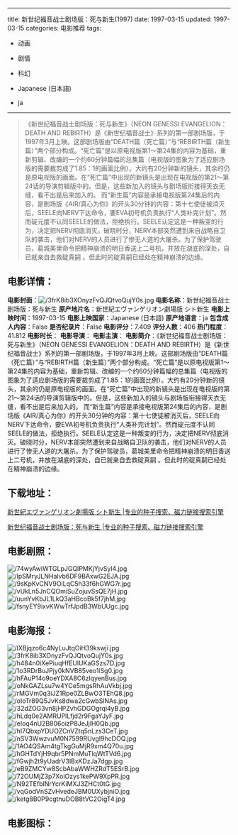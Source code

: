 
---
title: 新世纪福音战士剧场版：死与新生(1997)
date: 1997-03-15
updated: 1997-03-15
categories: 电影推荐
tags:
- 动画
- 剧情
- 科幻

- Japanese (日本語)
- ja
---


> 《新世纪福音战士剧场版：死与新生》（NEON GENESSI EVANGELION：DEATH AND REBIRTH）是《新世纪福音战士》系列的第一部剧场版，于1997年3月上映。这部剧场版由“DEATH篇（死亡篇）”与“REBIRTH篇（新生篇）”两个部分构成。“死亡篇”是以原电视版第1～第24集的内容为基础，重新剪辑、改编的一个约60分钟篇幅的总集篇（电视版的图象为了适应剧场版的需要裁剪成了1.85：1的画面比例）。大约有20分钟新的镜头，其余的仍是原电视版的画面。在“死亡篇”中出现的新镜头是出现在电视版的第21～第24话的导演剪辑版中的。但是，这些新加入的镜头与剧场版衔接得天衣无缝，看不出是后来加入的。 而“新生篇”内容是承接电视版第24集后的内容，是剧场版《AIR/真心为你》的开头30分钟的内容：第十七使徒被消灭后，SEELE向NERV下达命令，要EVA初号机负责执行“人类补完计划”。然而碇元度不认同SEELE的做法，拒绝执行。SEELE认定这是一种叛变的行为，决定把NERV彻底消灭。破晓时分，NERV本部突然遭到来自战略自卫队的袭击，他们对NERV的人员进行了惨无人道的大屠杀。为了保护驾驶员，葛城美里命令把精神崩溃的明日香送上二号机，并放在湖底的深处，自已就亲自去救碇真嗣 。但此时的碇真嗣已经处在精神崩溃的边缘。

## **电影详情**：

**电影封面**：<img src="https://image.tmdb.org/t/p/w200/3frK8ib3XOnyzFvQJQtvoQujY0s.jpg" alt="/3frK8ib3XOnyzFvQJQtvoQujY0s.jpg" title="/3frK8ib3XOnyzFvQJQtvoQujY0s.jpg">
**电影名称**：新世纪福音战士剧场版：死与新生
**原产地片名**：新世紀エヴァンゲリオン劇場版 シト新生
**电影上映时间**：1997-03-15
**电影上映国家**：Japanese (日本語)
**原产地语言**：ja
**包含成人内容**：False
**是否纪录片**：False
**电影评分**：7.409
**评分人数**：406
**热门程度**：41.812
**电影时长**：
**电影导演**：
**电影主演**：
**电影简介**：《新世纪福音战士剧场版：死与新生》（NEON GENESSI EVANGELION：DEATH AND REBIRTH）是《新世纪福音战士》系列的第一部剧场版，于1997年3月上映。这部剧场版由“DEATH篇（死亡篇）”与“REBIRTH篇（新生篇）”两个部分构成。“死亡篇”是以原电视版第1～第24集的内容为基础，重新剪辑、改编的一个约60分钟篇幅的总集篇（电视版的图象为了适应剧场版的需要裁剪成了1.85：1的画面比例）。大约有20分钟新的镜头，其余的仍是原电视版的画面。在“死亡篇”中出现的新镜头是出现在电视版的第21～第24话的导演剪辑版中的。但是，这些新加入的镜头与剧场版衔接得天衣无缝，看不出是后来加入的。 而“新生篇”内容是承接电视版第24集后的内容，是剧场版《AIR/真心为你》的开头30分钟的内容：第十七使徒被消灭后，SEELE向NERV下达命令，要EVA初号机负责执行“人类补完计划”。然而碇元度不认同SEELE的做法，拒绝执行。SEELE认定这是一种叛变的行为，决定把NERV彻底消灭。破晓时分，NERV本部突然遭到来自战略自卫队的袭击，他们对NERV的人员进行了惨无人道的大屠杀。为了保护驾驶员，葛城美里命令把精神崩溃的明日香送上二号机，并放在湖底的深处，自已就亲自去救碇真嗣 。但此时的碇真嗣已经处在精神崩溃的边缘。

## **下载地址**：
[新世紀エヴァンゲリオン劇場版 シト新生 |专业的种子搜索、磁力链接搜索引擎](https://movie.amd794.com:2083/?search=%E6%96%B0%E4%B8%96%E7%B4%80%E3%82%A8%E3%83%B4%E3%82%A1%E3%83%B3%E3%82%B2%E3%83%AA%E3%82%AA%E3%83%B3%E5%8A%87%E5%A0%B4%E7%89%88%20%E3%82%B7%E3%83%88%E6%96%B0%E7%94%9F&ordering=&mode=match_phrase&page_size=10&page=1)

[新世纪福音战士剧场版：死与新生 |专业的种子搜索、磁力链接搜索引擎](https://movie.amd794.com:2083/?search=%E6%96%B0%E4%B8%96%E7%BA%AA%E7%A6%8F%E9%9F%B3%E6%88%98%E5%A3%AB%E5%89%A7%E5%9C%BA%E7%89%88%EF%BC%9A%E6%AD%BB%E4%B8%8E%E6%96%B0%E7%94%9F&ordering=&mode=match_phrase&page_size=10&page=1)
 

## **电影剧照**：
<img src="https://image.tmdb.org/t/p/original/74wyAwiWTGLpJGQIPMKjYjvSyl4.jpg" alt="/74wyAwiWTGLpJGQIPMKjYjvSyl4.jpg" title="/74wyAwiWTGLpJGQIPMKjYjvSyl4.jpg"><img src="https://image.tmdb.org/t/p/original/lpSMryJLNHalvb6DF9BAxwG2EJA.jpg" alt="/lpSMryJLNHalvb6DF9BAxwG2EJA.jpg" title="/lpSMryJLNHalvb6DF9BAxwG2EJA.jpg"><img src="https://image.tmdb.org/t/p/original/9sKpKvCNV9OiLqC5h33f6hGWG7r.jpg" alt="/9sKpKvCNV9OiLqC5h33f6hGWG7r.jpg" title="/9sKpKvCNV9OiLqC5h33f6hGWG7r.jpg"><img src="https://image.tmdb.org/t/p/original/vUkLn5JnCQOmiSuZojuvSsQE7jH.jpg" alt="/vUkLn5JnCQOmiSuZojuvSsQE7jH.jpg" title="/vUkLn5JnCQOmiSuZojuvSsQE7jH.jpg"><img src="https://image.tmdb.org/t/p/original/uunYvKbJL1LkQ3aHBcoBk5f7jhM.jpg" alt="/uunYvKbJL1LkQ3aHBcoBk5f7jhM.jpg" title="/uunYvKbJL1LkQ3aHBcoBk5f7jhM.jpg"><img src="https://image.tmdb.org/t/p/original/fsnyEY9ixvKWwTrfJpdB3WbUUgc.jpg" alt="/fsnyEY9ixvKWwTrfJpdB3WbUUgc.jpg" title="/fsnyEY9ixvKWwTrfJpdB3WbUUgc.jpg">

## **电影海报**：
<img src="https://image.tmdb.org/t/p/original/lXBjqzo6c4NyLuJtqOiH39kswji.jpg" alt="/lXBjqzo6c4NyLuJtqOiH39kswji.jpg" title="/lXBjqzo6c4NyLuJtqOiH39kswji.jpg"><img src="https://image.tmdb.org/t/p/original/3frK8ib3XOnyzFvQJQtvoQujY0s.jpg" alt="/3frK8ib3XOnyzFvQJQtvoQujY0s.jpg" title="/3frK8ib3XOnyzFvQJQtvoQujY0s.jpg"><img src="https://image.tmdb.org/t/p/original/h484n0iXePiuqHfEUlUKaGSzs7D.jpg" alt="/h484n0iXePiuqHfEUlUKaGSzs7D.jpg" title="/h484n0iXePiuqHfEUlUKaGSzs7D.jpg"><img src="https://image.tmdb.org/t/p/original/1o3RDrBuJPjy0kNVB85veo1iSg0.jpg" alt="/1o3RDrBuJPjy0kNVB85veo1iSg0.jpg" title="/1o3RDrBuJPjy0kNVB85veo1iSg0.jpg"><img src="https://image.tmdb.org/t/p/original/hFAuP14o9oeYDXA8C6zlqyenBus.jpg" alt="/hFAuP14o9oeYDXA8C6zlqyenBus.jpg" title="/hFAuP14o9oeYDXA8C6zlqyenBus.jpg"><img src="https://image.tmdb.org/t/p/original/oNkGAZLsu7w4YCe5mgsRhAuVkbj.jpg" alt="/oNkGAZLsu7w4YCe5mgsRhAuVkbj.jpg" title="/oNkGAZLsu7w4YCe5mgsRhAuVkbj.jpg"><img src="https://image.tmdb.org/t/p/original/rMGVm0q3iJZ1Rpe0ZLBwO3TEhQ8.jpg" alt="/rMGVm0q3iJZ1Rpe0ZLBwO3TEhQ8.jpg" title="/rMGVm0q3iJZ1Rpe0ZLBwO3TEhQ8.jpg"><img src="https://image.tmdb.org/t/p/original/oIoTr89Q5JvKs8dwa2cGwbSlNAs.jpg" alt="/oIoTr89Q5JvKs8dwa2cGwbSlNAs.jpg" title="/oIoTr89Q5JvKs8dwa2cGwbSlNAs.jpg"><img src="https://image.tmdb.org/t/p/original/32dZOG3vn8jHPZvhGDGOgrqi4yB.jpg" alt="/32dZOG3vn8jHPZvhGDGOgrqi4yB.jpg" title="/32dZOG3vn8jHPZvhGDGOgrqi4yB.jpg"><img src="https://image.tmdb.org/t/p/original/hLdq0e2AMRUPlLfjd2r9FgaYJyF.jpg" alt="/hLdq0e2AMRUPlLfjd2r9FgaYJyF.jpg" title="/hLdq0e2AMRUPlLfjd2r9FgaYJyF.jpg"><img src="https://image.tmdb.org/t/p/original/eIoq4nU2B806oizP8JeJjlH0Qb.jpg" alt="/eIoq4nU2B806oizP8JeJjlH0Qb.jpg" title="/eIoq4nU2B806oizP8JeJjlH0Qb.jpg"><img src="https://image.tmdb.org/t/p/original/hI7QbxpYDUOZCnVZtq5nLzs3CeT.jpg" alt="/hI7QbxpYDUOZCnVZtq5nLzs3CeT.jpg" title="/hI7QbxpYDUOZCnVZtq5nLzs3CeT.jpg"><img src="https://image.tmdb.org/t/p/original/nSV3WwzvuM0N7599RUvgI9hcDOQ.jpg" alt="/nSV3WwzvuM0N7599RUvgI9hcDOQ.jpg" title="/nSV3WwzvuM0N7599RUvgI9hcDOQ.jpg"><img src="https://image.tmdb.org/t/p/original/1AO4QSAm4tgTkgGuMjR9xm4Q70u.jpg" alt="/1AO4QSAm4tgTkgGuMjR9xm4Q70u.jpg" title="/1AO4QSAm4tgTkgGuMjR9xm4Q70u.jpg"><img src="https://image.tmdb.org/t/p/original/hGHTdYjH9qbr5PNmMuTlqWtTVd6.jpg" alt="/hGHTdYjH9qbr5PNmMuTlqWtTVd6.jpg" title="/hGHTdYjH9qbr5PNmMuTlqWtTVd6.jpg"><img src="https://image.tmdb.org/t/p/original/fGwjh2t9yUadrV3lBxKDzJa7dgp.jpg" alt="/fGwjh2t9yUadrV3lBxKDzJa7dgp.jpg" title="/fGwjh2t9yUadrV3lBxKDzJa7dgp.jpg"><img src="https://image.tmdb.org/t/p/original/eB9ZMCYw8ScbAbaWWHZRdT5ESrB.jpg" alt="/eB9ZMCYw8ScbAbaWWHZRdT5ESrB.jpg" title="/eB9ZMCYw8ScbAbaWWHZRdT5ESrB.jpg"><img src="https://image.tmdb.org/t/p/original/72OUMjZ3p7XoiOzys1kePW9XpPR.jpg" alt="/72OUMjZ3p7XoiOzys1kePW9XpPR.jpg" title="/72OUMjZ3p7XoiOzys1kePW9XpPR.jpg"><img src="https://image.tmdb.org/t/p/original/N92TEfbINrYcrKiMXJ3ZHCt0tG.jpg" alt="/N92TEfbINrYcrKiMXJ3ZHCt0tG.jpg" title="/N92TEfbINrYcrKiMXJ3ZHCt0tG.jpg"><img src="https://image.tmdb.org/t/p/original/vqGodVnSZvHvedeJBM0UXybjniO.jpg" alt="/vqGodVnSZvHvedeJBM0UXybjniO.jpg" title="/vqGodVnSZvHvedeJBM0UXybjniO.jpg"><img src="https://image.tmdb.org/t/p/original/ketg8B0P9cgtnuDOB8tVC2OigT4.jpg" alt="/ketg8B0P9cgtnuDOB8tVC2OigT4.jpg" title="/ketg8B0P9cgtnuDOB8tVC2OigT4.jpg">

## **电影图标**：

